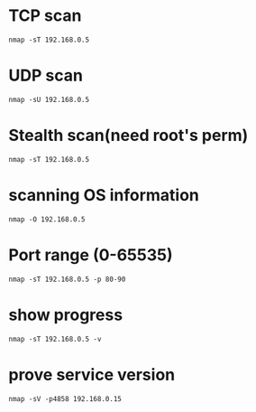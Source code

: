 # TCP scan
```
nmap -sT 192.168.0.5
```

# UDP scan
```
nmap -sU 192.168.0.5
```

# Stealth scan(need root's perm)
```
nmap -sT 192.168.0.5
```


# scanning OS information
```
nmap -O 192.168.0.5
```

# Port range (0-65535)
```
nmap -sT 192.168.0.5 -p 80-90
```


# show progress
```
nmap -sT 192.168.0.5 -v
```


# prove service version
```
nmap -sV -p4858 192.168.0.15
```
